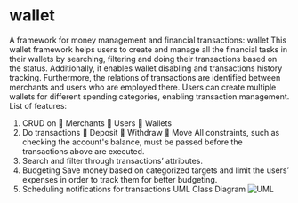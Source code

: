 # wallet
A framework for money management and financial transactions: wallet
This wallet framework helps users to create and manage all the financial tasks in their wallets
by searching, filtering and doing their transactions based on the status. Additionally, it enables
wallet disabling and transactions history tracking. Furthermore, the relations of transactions are
identified between merchants and users who are employed there.
Users can create multiple wallets for different spending categories, enabling transaction
management.
List of features:
1. CRUD on
 Merchants
 Users
 Wallets
2. Do transactions
 Deposit
 Withdraw
 Move
All constraints, such as checking the account's balance, must be passed before the transactions
above are executed.
3. Search and filter through transactions’ attributes.
4. Budgeting
Save money based on categorized targets and limit the users’ expenses in order to track them
for better budgeting.
5. Scheduling notifications for transactions
UML Class Diagram
![UML](https://github.com/nikimajidifard/wallet/assets/56204470/aeb494e7-95b6-46c8-a334-be8fef056844)
